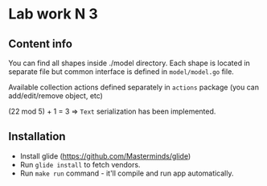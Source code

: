 # Lab work N 3

## Content info

You can find all shapes inside ./model directory. Each shape is located in separate file but common interface is defined in `model/model.go` file.

Available collection actions defined separately in `actions` package (you can add/edit/remove object, etc)

(22 mod 5) + 1 = 3 => `Text` serialization has been implemented.

## Installation

- Install glide (https://github.com/Masterminds/glide)
- Run `glide install` to fetch vendors.
- Run `make run` command - it'll compile and run app automatically.

